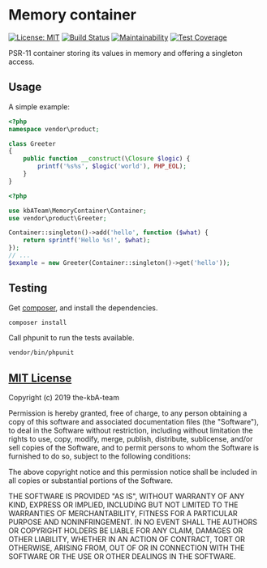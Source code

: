 # Memory container

[![License: MIT][license-mit]](LICENSE)
[![Build Status][build-status-master]][travis-ci]
[![Maintainability][maintainability-badge]][maintainability]
[![Test Coverage][coverage-badge]][coverage]

PSR-11 container storing its values in memory and offering a singleton access.

## Usage

A simple example:

```php
<?php
namespace vendor\product;

class Greeter
{
    public function __construct(\Closure $logic) {
        printf('%s%s', $logic('world'), PHP_EOL);
    }
}
```

```php
<?php

use kbATeam\MemoryContainer\Container;
use vendor\product\Greeter;

Container::singleton()->add('hello', function ($what) {
    return sprintf('Hello %s!', $what);
});
// ...
$example = new Greeter(Container::singleton()->get('hello'));
```

## Testing

Get [composer][composer], and install the dependencies.

```sh
composer install
```

Call phpunit to run the tests available.

```sh
vendor/bin/phpunit
```

## [MIT License](LICENSE)

Copyright (c) 2019 the-kbA-team

Permission is hereby granted, free of charge, to any person obtaining a copy
of this software and associated documentation files (the "Software"), to deal
in the Software without restriction, including without limitation the rights
to use, copy, modify, merge, publish, distribute, sublicense, and/or sell
copies of the Software, and to permit persons to whom the Software is
furnished to do so, subject to the following conditions:

The above copyright notice and this permission notice shall be included in all
copies or substantial portions of the Software.

THE SOFTWARE IS PROVIDED "AS IS", WITHOUT WARRANTY OF ANY KIND, EXPRESS OR
IMPLIED, INCLUDING BUT NOT LIMITED TO THE WARRANTIES OF MERCHANTABILITY,
FITNESS FOR A PARTICULAR PURPOSE AND NONINFRINGEMENT. IN NO EVENT SHALL THE
AUTHORS OR COPYRIGHT HOLDERS BE LIABLE FOR ANY CLAIM, DAMAGES OR OTHER
LIABILITY, WHETHER IN AN ACTION OF CONTRACT, TORT OR OTHERWISE, ARISING FROM,
OUT OF OR IN CONNECTION WITH THE SOFTWARE OR THE USE OR OTHER DEALINGS IN THE
SOFTWARE.

[license-mit]: https://img.shields.io/badge/license-MIT-blue.svg
[travis-ci]: https://travis-ci.org/the-kbA-team/memory-container "the-kbA-team/memory-container - Travis CI"
[build-status-master]: https://api.travis-ci.org/the-kbA-team/memory-container.svg?branch=master
[maintainability-badge]: https://api.codeclimate.com/v1/badges/21ee0b3bcc3f1fa0a03d/maintainability
[maintainability]: https://codeclimate.com/github/the-kbA-team/memory-container/maintainability
[coverage-badge]: https://api.codeclimate.com/v1/badges/21ee0b3bcc3f1fa0a03d/test_coverage
[coverage]: https://codeclimate.com/github/the-kbA-team/memory-container/test_coverage
[composer]: https://getcomposer.org/ "Dependency Manager for PHP"
[psr11]: https://www.php-fig.org/psr/psr-11/ "PSR-11: Container interface"
